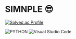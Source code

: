 # SIMNPLE 😎

[![Solved.ac Profile](http://mazassumnida.wtf/api/v2/generate_badge?boj=simnple)](https://solved.ac/simnple/)

![PYTHON](https://img.shields.io/badge/Python-3776AB.svg?&style=for-the-badge&logo=Python&logoColor=white)
![Visual Studio Code](https://img.shields.io/badge/Visual%20Studio%20Code-007ACC.svg?&style=for-the-badge&logo=Visual%20Studio%20Code&logoColor=white)
